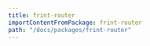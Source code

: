 ```yaml
---
title: frint-router
importContentFromPackage: frint-router
path: "/docs/packages/frint-router"
---
```

